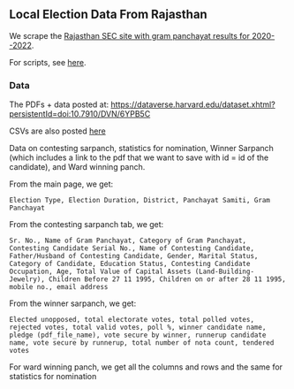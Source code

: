 ## Local Election Data From Rajasthan

We scrape the [Rajasthan SEC site with gram panchayat results for 2020--2022](https://sec.rajasthan.gov.in/grampanchayatdetails.aspx). 

For scripts, see [here](scripts/). 

### Data

The PDFs + data posted at: https://dataverse.harvard.edu/dataset.xhtml?persistentId=doi:10.7910/DVN/6YPB5C

CSVs are also posted [here](data/)

Data on contesting sarpanch, statistics for nomination, Winner Sarpanch (which includes a link to the pdf that we want to save with id = id of the candidate), and Ward winning panch.

From the main page, we get: 

```Election Type, Election Duration, District, Panchayat Samiti, Gram Panchayat```

From the contesting sarpanch tab, we get:

```
Sr. No., Name of Gram Panchayat, Category of Gram Panchayat, Contesting Candidate Serial No., Name of Contesting Candidate, Father/Husband of Contesting Candidate, Gender, Marital Status, Category of Candidate, Education Status, Contesting Candidate Occupation, Age, Total Value of Capital Assets (Land-Building-Jewelry), Children Before 27 11 1995, Children on or after 28 11 1995, mobile no., email address
```

From the winner sarpanch, we get:

```
Elected unopposed, total electorate votes, total polled votes, rejected votes, total valid votes, poll %, winner candidate name, pledge (pdf_file_name), vote secure by winner, runnerup candidate name, vote secure by runnerup, total number of nota count, tendered votes
```

For ward winning panch, we get all the columns and rows and the same for statistics for nomination

